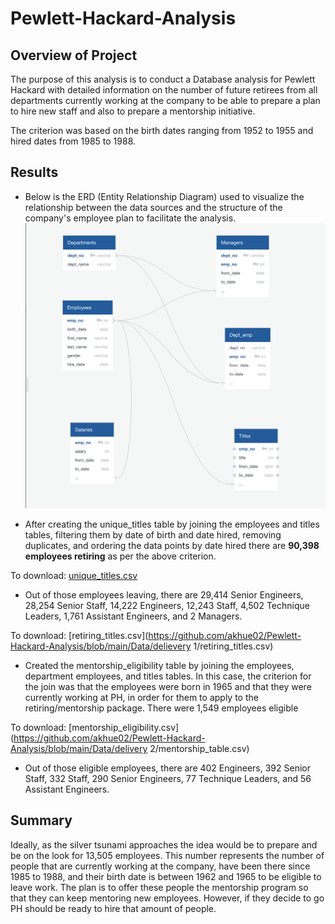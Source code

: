 # Pewlett-Hackard-Analysis
## **Overview of Project**

The purpose of this analysis is to conduct a Database analysis for Pewlett Hackard with detailed information on the number of future retirees from all departments currently working at the company to be able to prepare a plan to hire new staff and also to prepare a mentorship initiative. 

The criterion was based on the birth dates ranging from 1952 to 1955 and hired dates from 1985 to 1988.


## Results

- Below is the ERD (Entity Relationship Diagram) used to visualize the relationship between the data sources and the structure of the company's employee plan to facilitate the analysis.
![alt text](https://github.com/akhue02/Pewlett-Hackard-Analysis/blob/main/ERD.png )

- After creating the unique_titles table by joining the employees and titles tables, filtering them by date of birth and date hired, removing duplicates, and ordering the data points by date hired there are **90,398 employees retiring** as per the above criterion. 

To download: [unique_titles.csv](https://github.com/akhue02/Pewlett-Hackard-Analysis/blob/main/Data/delivery_1/unique_titles.csv)


- Out of those employees leaving, there are 29,414 Senior Engineers, 28,254 Senior Staff, 14,222 Engineers, 12,243 Staff, 4,502 Technique Leaders, 1,761 Assistant Engineers, and 2 Managers. 


To download: [retiring_titles.csv](https://github.com/akhue02/Pewlett-Hackard-Analysis/blob/main/Data/delievery 1/retiring_titles.csv)

- Created the mentorship_eligibility table by joining the employees, department employees, and titles tables. In this case, the criterion for the join was that the employees were born in 1965 and that they were currently working at PH, in order for them to apply to the retiring/mentorship package. There were 1,549 employees eligible 

To download: [mentorship_eligibility.csv](https://github.com/akhue02/Pewlett-Hackard-Analysis/blob/main/Data/delivery 2/mentorship_table.csv)

- Out of those eligible employees, there are 402 Engineers, 392 Senior Staff, 332 Staff, 290 Senior Engineers, 77 Technique Leaders, and 56 Assistant Engineers. 



## Summary
Ideally, as the silver tsunami approaches the idea would be to prepare and be on the look for 13,505 employees. This number represents the number of people that are currently working at the company, have been there since 1985 to 1988, and their birth date is between 1962 and 1965 to be eligible to leave work. The plan is to offer these people the mentorship program so that they can keep mentoring new employees. However, if they decide to go PH should be ready to hire that amount of people. 
